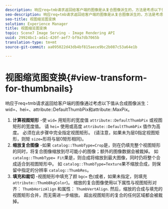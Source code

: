 ```yaml
---
description: 响应req=tmb请求返回给客户端的图像是从复合图像派生的，方法是考虑以下值wid=、hei=、属性DefaultThumbPix和属性MaxPix。
seo-description: 响应req=tmb请求返回给客户端的图像是从复合图像派生的，方法是考虑以下值wid=、hei=、属性DefaultThumbPix和属性MaxPix。
seo-title: 视图缩览图变换
solution: Experience Manager
title: 视图缩览图变换
topic: Scene7 Image Serving - Image Rendering API
uuid: 29924bc1-ada1-420f-aef7-bf9a7db7065b
translation-type: tm+mt
source-git-commit: aa095022d43db4bf815aece9bc2b087c53a64e1b

---
```



# 视图缩览图变换{#view-transform-for-thumbnails}

响应于req=tmb请求返回给客户端的图像通过考虑以下值从合成图像派生：wid=、hei=、attribute::DefaultThumbPix和attribute::MaxPix。

1. **计算视图矩形** -使 `wid=` 用矩形的宽度值 `attribute::DefaultThumbPix` 或视图矩形的宽度值。 请 `hei=` 使用或高度 `attribute::DefaultThumbPix` 值作为高度。 必须在此步骤中完全指定视图矩形。 (请注意，如果未为层0指定视图矩形，则矩 `size=`形将与层0矩形相同)。
1. **缩放复合图像** -如果 `catalog::ThumbType=Crop`是，则在仍填充整个视图矩形的同时，将复合图像缩放到尽可能小的图像；额外的图像数据会被裁掉。 如 `catalog::ThumbType= Fit`果是，则合成将缩放到最大图像，同时仍将整个合成适合到视图矩形中。 如 `catalog::ThumbType=Texture`果不缩放合成，则保留中指定的分辨率 `catalog::ThumbRes`。
1. **填充和裁切** -视图矩形中填充了颜 `bgc=` 色(或者，如果未指定，则填充 `attribute::ThumbBkgColor`)。 缩放的复合图像使用以下属性与视图矩形对齐： `ThumbHorizAlign` 和属性： `ThumbVertAlign`. 然后，缩放的合成与填充的视图矩形合并，而无需进一步缩放。 超出视图矩形的复合的任何区域都会被裁掉。

